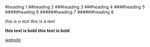 #heading 1
##heading 2
###heading 3
###heading 4
####heading 5
#####heading 6
######heading 7
######heading 8

*this is a text*
_this is a text_

**this text is bold**
__this text is bold__

[website](http://wikipedia.ir) 
